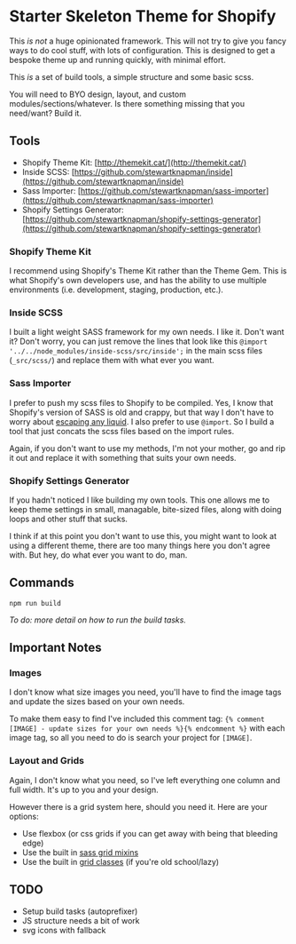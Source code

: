 # Starter Skeleton Theme for Shopify

This _is not_ a huge opinionated framework. This will not try to give you fancy ways to do cool stuff, with lots of configuration. This is designed to get a bespoke theme up and running quickly, with minimal effort.

This _is_ a set of build tools, a simple structure and some basic scss.

You will need to BYO design, layout, and custom modules/sections/whatever. Is there something missing that you need/want? Build it.

## Tools

- Shopify Theme Kit: [http://themekit.cat/](http://themekit.cat/)
- Inside SCSS: [https://github.com/stewartknapman/inside](https://github.com/stewartknapman/inside)
- Sass Importer: [https://github.com/stewartknapman/sass-importer](https://github.com/stewartknapman/sass-importer)
- Shopify Settings Generator: [https://github.com/stewartknapman/shopify-settings-generator](https://github.com/stewartknapman/shopify-settings-generator)

### Shopify Theme Kit
I recommend using Shopify's Theme Kit rather than the Theme Gem. This is what Shopify's own developers use, and has the ability to use multiple environments (i.e. development, staging, production, etc.).

### Inside SCSS
I built a light weight SASS framework for my own needs. I like it. Don't want it? Don't worry, you can just remove the lines that look like this `@import '../../node_modules/inside-scss/src/inside';` in the main scss files (`_src/scss/`) and replace them with what ever you want.

### Sass Importer
I prefer to push my scss files to Shopify to be compiled. Yes, I know that Shopify's version of SASS is old and crappy, but that way I don't have to worry about [escaping any liquid](https://gist.github.com/stewartknapman/8346708). I also prefer to use `@import`. So I build a tool that just concats the scss files based on the import rules.

Again, if you don't want to use my methods, I'm not your mother, go and rip it out and replace it with something that suits your own needs.

### Shopify Settings Generator
If you hadn't noticed I like building my own tools. This one allows me to keep theme settings in small, managable, bite-sized files, along with doing loops and other stuff that sucks.

I think if at this point you don't want to use this, you might want to look at using a different theme, there are too many things here you don't agree with. But hey, do what ever you want to do, man.

## Commands

```
npm run build
```

_To do: more detail on how to run the build tasks._

## Important Notes

### Images

I don't know what size images you need, you'll have to find the image tags and update the sizes based on your own needs.

To make them easy to find I've included this comment tag: `{% comment [IMAGE] - update sizes for your own needs %}{% endcomment %}` with each image tag, so all you need to do is search your project for `[IMAGE]`.

### Layout and Grids

Again, I don't know what you need, so I've left everything one column and full width. It's up to you and your design.

However there is a grid system here, should you need it. Here are your options:

- Use flexbox (or css grids if you can get away with being that bleeding edge)
- Use the built in [sass grid mixins](https://github.com/stewartknapman/inside/#grids)
- Use the built in [grid classes](https://github.com/stewartknapman/inside/#grids) (if you're old school/lazy)

## TODO
- Setup build tasks (autoprefixer)
- JS structure needs a bit of work
- svg icons with fallback